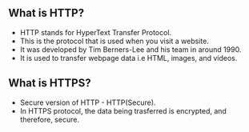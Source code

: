 ## What is HTTP?
- HTTP stands for HyperText Transfer Protocol.
- This is the protocol that is used when you visit a website.
- It was developed by Tim Berners-Lee and his team in around 1990.
- It is used to transfer webpage data i.e HTML, images, and videos.

## What is HTTPS?
- Secure version of HTTP - HTTP(Secure).
- In HTTPS protocol, the data being trasferred is encrypted, and therefore, secure.

